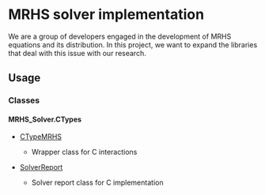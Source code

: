 # MRHS solver implementation
We are a group of developers engaged in the development of MRHS equations and its distribution. In this project, we want to expand the libraries that deal with this issue with our research.

## Usage 

### Classes 

#### MRHS_Solver.CTypes

- [CTypeMRHS](CTypeMRHS.md) 
  - Wrapper class for C interactions

- [SolverReport](SolverReport.md)
  - Solver report class for C implementation 





        


